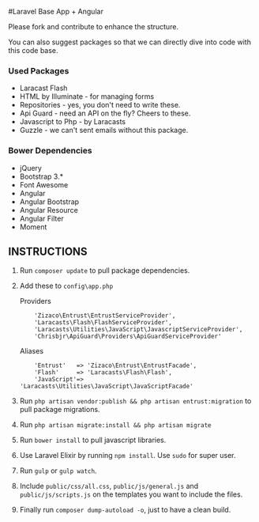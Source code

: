 #Laravel Base App + Angular

Please fork and contribute to enhance the structure. 

You can also suggest packages so that we can directly dive into code with this code base.

### Used Packages
- Laracast Flash
- HTML by Illuminate - for managing forms
- Repositories - yes, you don't need to write these.
- Api Guard - need an API on the fly? Cheers to these.
- Javascript to Php - by Laracasts
- Guzzle - we can't sent emails without this package.

### Bower Dependencies
- jQuery
- Bootstrap 3.*
- Font Awesome
- Angular
- Angular Bootstrap
- Angular Resource
- Angular Filter
- Moment


## INSTRUCTIONS
1. Run ```composer update``` to pull package dependencies.
2. Add these to ```config\app.php```

    Providers
    ```
        'Zizaco\Entrust\EntrustServiceProvider',
        'Laracasts\Flash\FlashServiceProvider',
        'Laracasts\Utilities\JavaScript\JavascriptServiceProvider',
        'Chrisbjr\ApiGuard\Providers\ApiGuardServiceProvider'
    ```
    Aliases
    ```
        'Entrust'   => 'Zizaco\Entrust\EntrustFacade',
        'Flash'     => 'Laracasts\Flash\Flash',
        'JavaScript'=> 'Laracasts\Utilities\JavaScript\JavaScriptFacade'
    ```
    
3. Run ```php artisan vendor:publish && php artisan entrust:migration``` to pull package migrations.
4. Run ```php artisan migrate:install && php artisan migrate```
5. Run ```bower install``` to pull javascript libraries.
6. Use Laravel Elixir by running ```npm install```. Use ```sudo``` for super user.
7. Run ```gulp``` or ```gulp watch```.
8. Include ```public/css/all.css```, ```public/js/general.js``` and ```public/js/scripts.js``` on the templates you want to include the files.
9. Finally run ```composer dump-autoload -o```, just to have a clean build.






